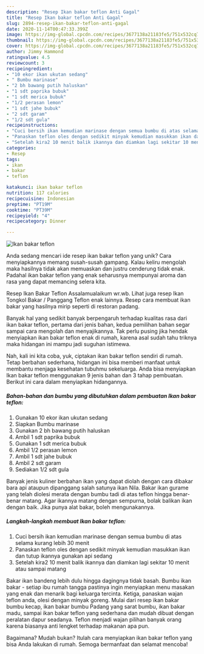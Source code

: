 ```yaml
---
description: "Resep Ikan bakar teflon Anti Gagal"
title: "Resep Ikan bakar teflon Anti Gagal"
slug: 2894-resep-ikan-bakar-teflon-anti-gagal
date: 2020-11-14T00:47:33.399Z
image: https://img-global.cpcdn.com/recipes/3677138a21183fe5/751x532cq70/ikan-bakar-teflon-foto-resep-utama.jpg
thumbnail: https://img-global.cpcdn.com/recipes/3677138a21183fe5/751x532cq70/ikan-bakar-teflon-foto-resep-utama.jpg
cover: https://img-global.cpcdn.com/recipes/3677138a21183fe5/751x532cq70/ikan-bakar-teflon-foto-resep-utama.jpg
author: Jimmy Hammond
ratingvalue: 4.5
reviewcount: 3
recipeingredient:
- "10 ekor ikan ukutan sedang"
- " Bumbu marinase"
- "2 bh bawang putih haluskan"
- "1 sdt paprika bubuk"
- "1 sdt merica bubuk"
- "1/2 perasan lemon"
- "1 sdt jahe bubuk"
- "2 sdt garam"
- "1/2 sdt gula"
recipeinstructions:
- "Cuci bersih ikan kemudian marinase dengan semua bumbu di atas selama kurang lebih 30 menit"
- "Panaskan teflon oles dengan sedikit minyak kemudian masukkan ikan dan tutup ikannya gunakan api sedang"
- "Setelah kira2 10 menit balik ikannya dan diamkan lagi sekitar 10 menit atau sampai matang"
categories:
- Resep
tags:
- ikan
- bakar
- teflon

katakunci: ikan bakar teflon 
nutrition: 117 calories
recipecuisine: Indonesian
preptime: "PT19M"
cooktime: "PT39M"
recipeyield: "4"
recipecategory: Dinner

---
```



![Ikan bakar teflon](https://img-global.cpcdn.com/recipes/3677138a21183fe5/751x532cq70/ikan-bakar-teflon-foto-resep-utama.jpg)

Anda sedang mencari ide resep ikan bakar teflon yang unik? Cara menyiapkannya memang susah-susah gampang. Kalau keliru mengolah maka hasilnya tidak akan memuaskan dan justru cenderung tidak enak. Padahal ikan bakar teflon yang enak seharusnya mempunyai aroma dan rasa yang dapat memancing selera kita.

Resep Ikan Bakar Teflon Assalamualaikum wr.wb. Lihat juga resep Ikan Tongkol Bakar / Panggang Teflon enak lainnya. Resep cara membuat ikan bakar yang hasilnya mirip seperti di restoran padang.

Banyak hal yang sedikit banyak berpengaruh terhadap kualitas rasa dari ikan bakar teflon, pertama dari jenis bahan, kedua pemilihan bahan segar sampai cara mengolah dan menyajikannya. Tak perlu pusing jika hendak menyiapkan ikan bakar teflon enak di rumah, karena asal sudah tahu triknya maka hidangan ini mampu jadi suguhan istimewa.


Nah, kali ini kita coba, yuk, ciptakan ikan bakar teflon sendiri di rumah. Tetap berbahan sederhana, hidangan ini bisa memberi manfaat untuk membantu menjaga kesehatan tubuhmu sekeluarga. Anda bisa menyiapkan Ikan bakar teflon menggunakan 9 jenis bahan dan 3 tahap pembuatan. Berikut ini cara dalam menyiapkan hidangannya.

<!--inarticleads1-->

##### Bahan-bahan dan bumbu yang dibutuhkan dalam pembuatan Ikan bakar teflon:

1. Gunakan 10 ekor ikan ukutan sedang
1. Siapkan  Bumbu marinase
1. Gunakan 2 bh bawang putih haluskan
1. Ambil 1 sdt paprika bubuk
1. Gunakan 1 sdt merica bubuk
1. Ambil 1/2 perasan lemon
1. Ambil 1 sdt jahe bubuk
1. Ambil 2 sdt garam
1. Sediakan 1/2 sdt gula


Banyak jenis kuliner berbahan ikan yang dapat diolah dengan cara dibakar bara api ataupun dipanggang salah satunya ikan Nila. Bakar ikan gurame yang telah diolesi merata dengan bumbu tadi di atas teflon hingga benar-benar matang. Agar ikannya matang dengan sempurna, bolak balikan ikan dengan baik. Jika punya alat bakar, boleh mengunakannya. 

<!--inarticleads2-->

##### Langkah-langkah membuat Ikan bakar teflon:

1. Cuci bersih ikan kemudian marinase dengan semua bumbu di atas selama kurang lebih 30 menit
1. Panaskan teflon oles dengan sedikit minyak kemudian masukkan ikan dan tutup ikannya gunakan api sedang
1. Setelah kira2 10 menit balik ikannya dan diamkan lagi sekitar 10 menit atau sampai matang


Bakar ikan bandeng lebih dulu hingga dagingnya tidak basah. Bumbu ikan bakar - setiap ibu rumah tangga pastinya ingin menyiapkan menu masakan yang enak dan menarik bagi keluarga tercinta. Ketiga, panaskan wajan teflon anda, olesi dengan minyak goreng. Mulai dari resep ikan bakar bumbu kecap, ikan bakar bumbu Padang yang sarat bumbu, ikan bakar madu, sampai ikan bakar teflon yang sederhana dan mudah dibuat dengan peralatan dapur seadanya. Teflon menjadi wajan pilihan banyak orang karena biasanya anti lengket terhadap makanan apa pun. 

Bagaimana? Mudah bukan? Itulah cara menyiapkan ikan bakar teflon yang bisa Anda lakukan di rumah. Semoga bermanfaat dan selamat mencoba!
